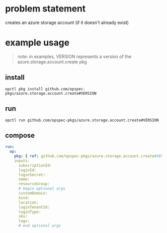# problem statement
creates an azure storage account (if it doesn't already exist)

# example usage

> note: in examples, VERSION represents a version of the azure.storage.account.create pkg

## install

```shell
opctl pkg install github.com/opspec-pkgs/azure.storage.account.create#VERSION
```

## run

```
opctl run github.com/opspec-pkgs/azure.storage.account.create#VERSION
```

## compose

```yaml
run:
  op:
    pkg: { ref: github.com/opspec-pkgs/azure.storage.account.create#VERSION }
    inputs:
      subscriptionId:
      loginId:
      loginSecret:
      name:
      resourceGroup:
      # begin optional args
      customDomain:
      kind:
      location:
      loginTenantId:
      loginType:
      sku:
      tags:
      # end optional args
```
